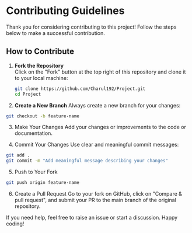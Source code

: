 # Contributing Guidelines

Thank you for considering contributing to this project! Follow the steps below to make a successful contribution.

## How to Contribute

1. **Fork the Repository**  
   Click on the "Fork" button at the top right of this repository and clone it to your local machine:
   ```bash
   git clone https://github.com/Charul192/Project.git
   cd Project
    ```
2. **Create a New Branch**
Always create a new branch for your changes:
  ```bash
git checkout -b feature-name
  ```
3. Make Your Changes
Add your changes or improvements to the code or documentation.

4. Commit Your Changes
Use clear and meaningful commit messages:
```bash
git add .
git commit -m "Add meaningful message describing your changes"
```

5. Push to Your Fork
```bash
git push origin feature-name
```

6. Create a Pull Request
Go to your fork on GitHub, click on "Compare & pull request", and submit your PR to the main branch of the original repository.

If you need help, feel free to raise an issue or start a discussion. Happy coding! 
